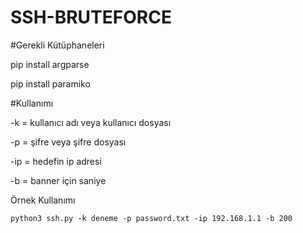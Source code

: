 # SSH-BRUTEFORCE

#Gerekli Kütüphaneleri

pip install argparse

pip install paramiko

#Kullanımı

-k = kullanıcı adı veya kullanıcı dosyası 

-p = şifre veya şifre dosyası

-ip = hedefin ip adresi
	
-b = banner için saniye 
	
Örnek Kullanımı
	
	python3 ssh.py -k deneme -p password.txt -ip 192.168.1.1 -b 200
